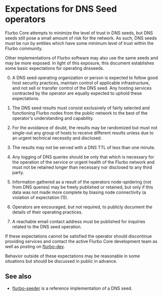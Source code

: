 Expectations for DNS Seed operators
====================================

Flurbo Core attempts to minimize the level of trust in DNS seeds,
but DNS seeds still pose a small amount of risk for the network.
As such, DNS seeds must be run by entities which have some minimum
level of trust within the Flurbo community.

Other implementations of Flurbo software may also use the same
seeds and may be more exposed. In light of this exposure, this
document establishes some basic expectations for operating dnsseeds.

0. A DNS seed operating organization or person is expected to follow good
host security practices, maintain control of applicable infrastructure,
and not sell or transfer control of the DNS seed. Any hosting services
contracted by the operator are equally expected to uphold these expectations.

1. The DNS seed results must consist exclusively of fairly selected and
functioning Flurbo nodes from the public network to the best of the
operator's understanding and capability.

2. For the avoidance of doubt, the results may be randomized but must not
single-out any group of hosts to receive different results unless due to an
urgent technical necessity and disclosed.

3. The results may not be served with a DNS TTL of less than one minute.

4. Any logging of DNS queries should be only that which is necessary
for the operation of the service or urgent health of the Flurbo
network and must not be retained longer than necessary nor disclosed
to any third party.

5. Information gathered as a result of the operators node-spidering
(not from DNS queries) may be freely published or retained, but only
if this data was not made more complete by biasing node connectivity
(a violation of expectation (1)).

6. Operators are encouraged, but not required, to publicly document the
details of their operating practices.

7. A reachable email contact address must be published for inquiries
related to the DNS seed operation.

If these expectations cannot be satisfied the operator should
discontinue providing services and contact the active Flurbo
Core development team as well as posting on
[flurbo-dev](https://lists.linuxfoundation.org/mailman/listinfo/flurbo-dev).

Behavior outside of these expectations may be reasonable in some
situations but should be discussed in public in advance.

See also
----------
- [flurbo-seeder](https://github.com/sipa/flurbo-seeder) is a reference implementation of a DNS seed.
